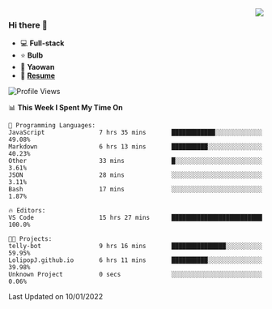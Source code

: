 <img align="right" src="https://github-readme-stats.vercel.app/api?username=LolipopJ&show_icons=true&count_private=true&hide_title=true&include_all_commits=true&theme=vue">

### Hi there 👋

- :computer: **Full-stack**
- :star: **Bulb**
- :pill: **Yaowan**
- :milky_way: [**Resume**](https://cdn.jsdelivr.net/gh/lolipopj/resume/export/resume-en.pdf)

<!--START_SECTION:waka-->
![Profile Views](http://img.shields.io/badge/Profile%20Views-3-blue)

📊 **This Week I Spent My Time On** 

```text
💬 Programming Languages: 
JavaScript               7 hrs 35 mins       ████████████░░░░░░░░░░░░░   49.08% 
Markdown                 6 hrs 13 mins       ██████████░░░░░░░░░░░░░░░   40.23% 
Other                    33 mins             █░░░░░░░░░░░░░░░░░░░░░░░░   3.61% 
JSON                     28 mins             ░░░░░░░░░░░░░░░░░░░░░░░░░   3.11% 
Bash                     17 mins             ░░░░░░░░░░░░░░░░░░░░░░░░░   1.87%

🔥 Editors: 
VS Code                  15 hrs 27 mins      █████████████████████████   100.0%

🐱‍💻 Projects: 
telly-bot                9 hrs 16 mins       ███████████████░░░░░░░░░░   59.95% 
LolipopJ.github.io       6 hrs 11 mins       ██████████░░░░░░░░░░░░░░░   39.98% 
Unknown Project          0 secs              ░░░░░░░░░░░░░░░░░░░░░░░░░   0.06%

```


 Last Updated on 10/01/2022
<!--END_SECTION:waka-->

